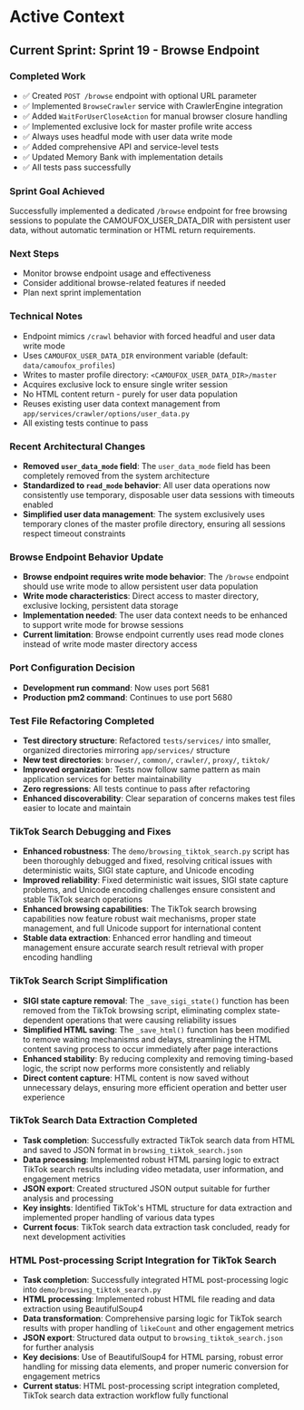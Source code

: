 # Active Context

## Current Sprint: Sprint 19 - Browse Endpoint

### Completed Work
- ✅ Created `POST /browse` endpoint with optional URL parameter
- ✅ Implemented `BrowseCrawler` service with CrawlerEngine integration
- ✅ Added `WaitForUserCloseAction` for manual browser closure handling
- ✅ Implemented exclusive lock for master profile write access
- ✅ Always uses headful mode with user data write mode
- ✅ Added comprehensive API and service-level tests
- ✅ Updated Memory Bank with implementation details
- ✅ All tests pass successfully

### Sprint Goal Achieved
Successfully implemented a dedicated `/browse` endpoint for free browsing sessions to populate the CAMOUFOX_USER_DATA_DIR with persistent user data, without automatic termination or HTML return requirements.

### Next Steps
- Monitor browse endpoint usage and effectiveness
- Consider additional browse-related features if needed
- Plan next sprint implementation

### Technical Notes
- Endpoint mimics `/crawl` behavior with forced headful and user data write mode
- Uses `CAMOUFOX_USER_DATA_DIR` environment variable (default: `data/camoufox_profiles`)
- Writes to master profile directory: `<CAMOUFOX_USER_DATA_DIR>/master`
- Acquires exclusive lock to ensure single writer session
- No HTML content return - purely for user data population
- Reuses existing user data context management from `app/services/crawler/options/user_data.py`
- All existing tests continue to pass

### Recent Architectural Changes
- **Removed `user_data_mode` field**: The `user_data_mode` field has been completely removed from the system architecture
- **Standardized to `read_mode` behavior**: All user data operations now consistently use temporary, disposable user data sessions with timeouts enabled
- **Simplified user data management**: The system exclusively uses temporary clones of the master profile directory, ensuring all sessions respect timeout constraints

### Browse Endpoint Behavior Update
- **Browse endpoint requires write mode behavior**: The `/browse` endpoint should use write mode to allow persistent user data population
- **Write mode characteristics**: Direct access to master directory, exclusive locking, persistent data storage
- **Implementation needed**: The user data context needs to be enhanced to support write mode for browse sessions
- **Current limitation**: Browse endpoint currently uses read mode clones instead of write mode master directory access

### Port Configuration Decision
- **Development run command**: Now uses port 5681
- **Production pm2 command**: Continues to use port 5680

### Test File Refactoring Completed
- **Test directory structure**: Refactored `tests/services/` into smaller, organized directories mirroring `app/services/` structure
- **New test directories**: `browser/`, `common/`, `crawler/`, `proxy/`, `tiktok/`
- **Improved organization**: Tests now follow same pattern as main application services for better maintainability
- **Zero regressions**: All tests continue to pass after refactoring
- **Enhanced discoverability**: Clear separation of concerns makes test files easier to locate and maintain

### TikTok Search Debugging and Fixes
- **Enhanced robustness**: The `demo/browsing_tiktok_search.py` script has been thoroughly debugged and fixed, resolving critical issues with deterministic waits, SIGI state capture, and Unicode encoding
- **Improved reliability**: Fixed deterministic wait issues, SIGI state capture problems, and Unicode encoding challenges ensure consistent and stable TikTok search operations
- **Enhanced browsing capabilities**: The TikTok search browsing capabilities now feature robust wait mechanisms, proper state management, and full Unicode support for international content
- **Stable data extraction**: Enhanced error handling and timeout management ensure accurate search result retrieval with proper encoding handling

### TikTok Search Script Simplification
- **SIGI state capture removal**: The `_save_sigi_state()` function has been removed from the TikTok browsing script, eliminating complex state-dependent operations that were causing reliability issues
- **Simplified HTML saving**: The `_save_html()` function has been modified to remove waiting mechanisms and delays, streamlining the HTML content saving process to occur immediately after page interactions
- **Enhanced stability**: By reducing complexity and removing timing-based logic, the script now performs more consistently and reliably
- **Direct content capture**: HTML content is now saved without unnecessary delays, ensuring more efficient operation and better user experience

### TikTok Search Data Extraction Completed
- **Task completion**: Successfully extracted TikTok search data from HTML and saved to JSON format in `browsing_tiktok_search.json`
- **Data processing**: Implemented robust HTML parsing logic to extract TikTok search results including video metadata, user information, and engagement metrics
- **JSON export**: Created structured JSON output suitable for further analysis and processing
- **Key insights**: Identified TikTok's HTML structure for data extraction and implemented proper handling of various data types
- **Current focus**: TikTok search data extraction task concluded, ready for next development activities

### HTML Post-processing Script Integration for TikTok Search
- **Task completion**: Successfully integrated HTML post-processing logic into `demo/browsing_tiktok_search.py`
- **HTML processing**: Implemented robust HTML file reading and data extraction using BeautifulSoup4
- **Data transformation**: Comprehensive parsing logic for TikTok search results with proper handling of `likeCount` and other engagement metrics
- **JSON export**: Structured data output to `browsing_tiktok_search.json` for further analysis
- **Key decisions**: Use of BeautifulSoup4 for HTML parsing, robust error handling for missing data elements, and proper numeric conversion for engagement metrics
- **Current status**: HTML post-processing script integration completed, TikTok search data extraction workflow fully functional